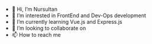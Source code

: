 - 👋 Hi, I’m Nursultan
- 👀 I’m interested in FrontEnd and Dev-Ops development
- 🌱 I’m currently learning Vue.js and Express.js
- 💞️ I’m looking to collaborate on 
- 📫 How to reach me 
